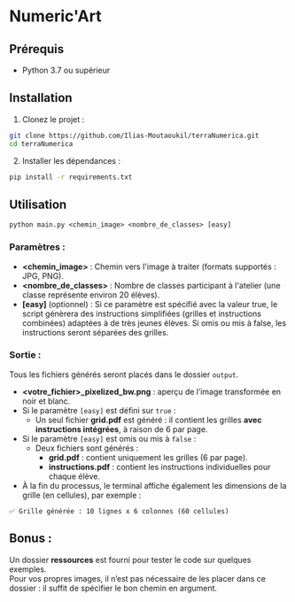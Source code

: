 # Numeric'Art

## Prérequis

- Python 3.7 ou supérieur

## Installation

1. Clonez le projet :

```bash
git clone https://github.com/Ilias-Moutaoukil/terraNumerica.git
cd terraNumerica
```

2. Installer les dépendances :

```bash
pip install -r requirements.txt
```

## Utilisation

```
python main.py <chemin_image> <nombre_de_classes> [easy]
```

### Paramètres :
- **<chemin_image>** : Chemin vers l'image à traiter (formats supportés : JPG, PNG).
- **<nombre_de_classes>** : Nombre de classes participant à l'atelier (une classe représente environ 20 élèves).
- **[easy]** (optionnel) : Si ce paramètre est spécifié avec la valeur true, le script génèrera des instructions simplifiées (grilles et instructions combinées) adaptées à de très jeunes élèves. Si omis ou mis à false, les instructions seront séparées des grilles.

### Sortie :
Tous les fichiers générés seront placés dans le dossier `output`.

- **<votre_fichier>_pixelized_bw.png** : aperçu de l’image transformée en noir et blanc.
- Si le paramètre `[easy]` est défini sur `true` :
    - Un seul fichier **grid.pdf** est généré : il contient les grilles **avec instructions intégrées**, à raison de 6 par page.
- Si le paramètre `[easy]` est omis ou mis à `false` :
    - Deux fichiers sont générés :
        - **grid.pdf** : contient uniquement les grilles (6 par page).
        - **instructions.pdf** : contient les instructions individuelles pour chaque élève.
- À la fin du processus, le terminal affiche également les dimensions de la grille (en cellules), par exemple :
```
✅ Grille générée : 10 lignes x 6 colonnes (60 cellules)
```


## Bonus :
Un dossier **ressources** est fourni pour tester le code sur quelques exemples.  
Pour vos propres images, il n’est pas nécessaire de les placer dans ce dossier : il suffit de spécifier le bon chemin en argument.

